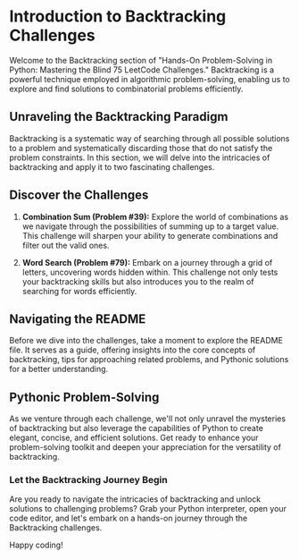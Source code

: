 # Introduction to Backtracking Challenges

Welcome to the Backtracking section of "Hands-On Problem-Solving in Python: Mastering the Blind 75 LeetCode Challenges." Backtracking is a powerful technique employed in algorithmic problem-solving, enabling us to explore and find solutions to combinatorial problems efficiently.

## Unraveling the Backtracking Paradigm

Backtracking is a systematic way of searching through all possible solutions to a problem and systematically discarding those that do not satisfy the problem constraints. In this section, we will delve into the intricacies of backtracking and apply it to two fascinating challenges.

## Discover the Challenges

1. **Combination Sum (Problem #39):** Explore the world of combinations as we navigate through the possibilities of summing up to a target value. This challenge will sharpen your ability to generate combinations and filter out the valid ones.

2. **Word Search (Problem #79):** Embark on a journey through a grid of letters, uncovering words hidden within. This challenge not only tests your backtracking skills but also introduces you to the realm of searching for words efficiently.

## Navigating the README

Before we dive into the challenges, take a moment to explore the README file. It serves as a guide, offering insights into the core concepts of backtracking, tips for approaching related problems, and Pythonic solutions for a better understanding.

## Pythonic Problem-Solving

As we venture through each challenge, we'll not only unravel the mysteries of backtracking but also leverage the capabilities of Python to create elegant, concise, and efficient solutions. Get ready to enhance your problem-solving toolkit and deepen your appreciation for the versatility of backtracking.

### Let the Backtracking Journey Begin

Are you ready to navigate the intricacies of backtracking and unlock solutions to challenging problems? Grab your Python interpreter, open your code editor, and let's embark on a hands-on journey through the Backtracking challenges.

Happy coding!